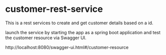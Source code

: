 # customer-rest-service
This is a rest services to create and get customer details based on a id.

launch the service by starting the app as a spring boot application and test the customer resource via Swagger UI.

http://localhost:8080/swagger-ui.html#/customer-resource
